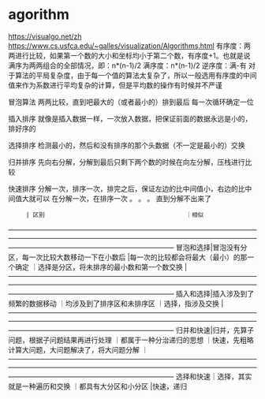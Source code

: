 # agorithm
https://visualgo.net/zh
https://www.cs.usfca.edu/~galles/visualization/Algorithms.html
有序度：两两进行比较，如果第一个数的大小和坐标均小于第二个数，有序度+1。也就是说满序为两两组合的全部情况，即：n*(n-1)/2
满序度：n*(n-1)/2
逆序度：满-有
对于算法的平局复杂度，由于每一个值的算法太复杂了，所以一般选用有序度的中间值来作为系数进行平均复杂的计算，但是平均数的操作有时候并不严谨

冒泡算法
两两比较，直到吧最大的（或者最小的）排到最后
每一次循环确定一位

插入排序
就像是插入数据一样，一次放入数据，把保证前面的数据永远是小的，排好序的

选择排序
检测最小的，然后和没有排序的那个头数据（不一定是最小的）交换

归并排序
先向右分解，分解到最后只剩下两个数的时候在向左分解，压栈进行比较

快速排序
分解一次，排序一次，排完之后，保证左边的比中间值小，右边的比中间值大就可以
在分解一次，在排序一次
。
。
。
直到分解不出来了 

         | 区别                                        ｜相似
————————————————————————————————————————————————————————————————————————————————————————————————
冒泡和选择|冒泡没有分区，每一次比较大数移动一下在小数后        |每一次的比较都会将最大（最小）的那一个确定
        ｜选择是分区，将未排序的最小数和第一个数交换          |
————————————————————————————————————————————————————————————————————————————————————————————————
插入和选择|插入涉及到了频繁的数据移动                       ｜均涉及到了排序区和未排序区
        ｜选择，指涉及交换                                |
————————————————————————————————————————————————————————————————————————————————————————————————
归并和快速|归并，先算子问题，根据子问题结果再进行处理         ｜都属于一种分治递归的思想
        ｜快速，先粗略计算大问题，大问题解决了，将大问题分解  ｜
————————————————————————————————————————————————————————————————————————————————————————————————
选择和快速｜选择，其实就是一种遍历和交换                    ｜都具有大分区和小分区
         |快速，递归